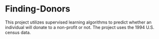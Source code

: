 # Finding-Donors
This project utilizes supervised learning algorithms to predict whether an individual will donate to a non-profit or not. The project uses the 1994 U.S. census data.
